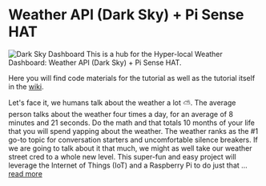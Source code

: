 # Weather API (Dark Sky) + Pi Sense HAT
![Dark Sky Dashboard](https://github.com/InitialState/darksky/wiki/img/darksky_dashboard.jpg)
This is a hub for the Hyper-local Weather Dashboard: Weather API (Dark Sky) + Pi Sense HAT.

Here you will find code materials for the tutorial as well as the tutorial itself in the [wiki](https://github.com/InitialState/wunderground-sensehat/wiki).

Let's face it, we humans talk about the weather a lot ⛅️. The average person talks about the weather four times a day, for an average of 8 minutes and 21 seconds. Do the math and that totals 10 months of your life that you will spend yapping about the weather. The weather ranks as the #1 go-to topic for conversation starters and uncomfortable silence breakers. If we are going to talk about it that much, we might as well take our weather street cred to a whole new level. This super-fun and easy project will leverage the Internet of Things (IoT) and a Raspberry Pi to do just that ... [read more](https://github.com/InitialState/wunderground-sensehat/wiki)
